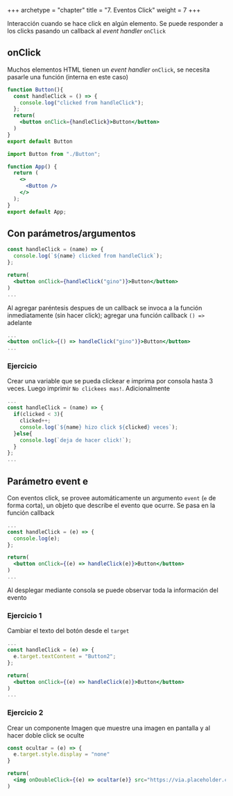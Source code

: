 +++
archetype = "chapter"
title = "7. Eventos Click"
weight = 7
+++

Interacción cuando se hace click en algún elemento. Se puede responder a los clicks pasando un callback al _event handler_ `onClick`

## onClick
Muchos elementos HTML tienen un _event handler_ `onClick`, se necesita pasarle una función (interna en este caso)
```jsx {title="Button.jsx"}
function Button(){
  const handleClick = () => {
    console.log("clicked from handleClick");
  };
  return(
    <button onClick={handleClick}>Button</button>
  )
}
export default Button
```

```jsx {title="App.jsx"}
import Button from "./Button";

function App() {
  return (
    <>
      <Button />
    </>
  );
}
export default App;
```

## Con parámetros/argumentos
```jsx {title="Button.jsx"}
const handleClick = (name) => {
  console.log(`${name} clicked from handleClick`);
};

return(
  <button onClick={handleClick("gino")}>Button</button>
)
...
```
Al agregar paréntesis despues de un callback se invoca a la función inmediatamente (sin hacer click); agregar una función callback `() =>` adelante

```jsx {title="Button.jsx"}
...
<button onClick={() => handleClick("gino")}>Button</button>
...
```

### Ejercicio
Crear una variable que se pueda clickear e imprima por consola hasta 3 veces. Luego imprimir `No clickees mas!`. Adicionalmente 
```jsx {title="Button.jsx"}
...
const handleClick = (name) => {
  if(clicked < 3){
    clicked++;
    console.log(`${name} hizo click ${clicked} veces`);
  }else{
    console.log(`deja de hacer click!`);
  }
};
...
```

## Parámetro event e
Con eventos click, se provee automáticamente un argumento `event` (`e` de forma corta), un objeto que describe el evento que ocurre. Se pasa en la función callback


```jsx {title="Button.jsx"}
...
const handleClick = (e) => {
  console.log(e);
};

return(
  <button onClick={(e) => handleClick(e)}>Button</button>
)
...
```
Al desplegar mediante consola se puede observar toda la información del evento

### Ejercicio 1
Cambiar el texto del botón desde el `target`

```jsx {title="Button.jsx" hl_lines=""}
...
const handleClick = (e) => {
  e.target.textContent = "Button2";
};

return(
  <button onClick={(e) => handleClick(e)}>Button</button>
)
...
```

### Ejercicio 2
Crear un componente Imagen que muestre una imagen en pantalla y al hacer doble click se oculte

```jsx {title="Image.jsx"}
const ocultar = (e) => {
  e.target.style.display = "none"
}

return(
  <img onDoubleClick={(e) => ocultar(e)} src="https://via.placeholder.com/200" alt="200" />
)
```